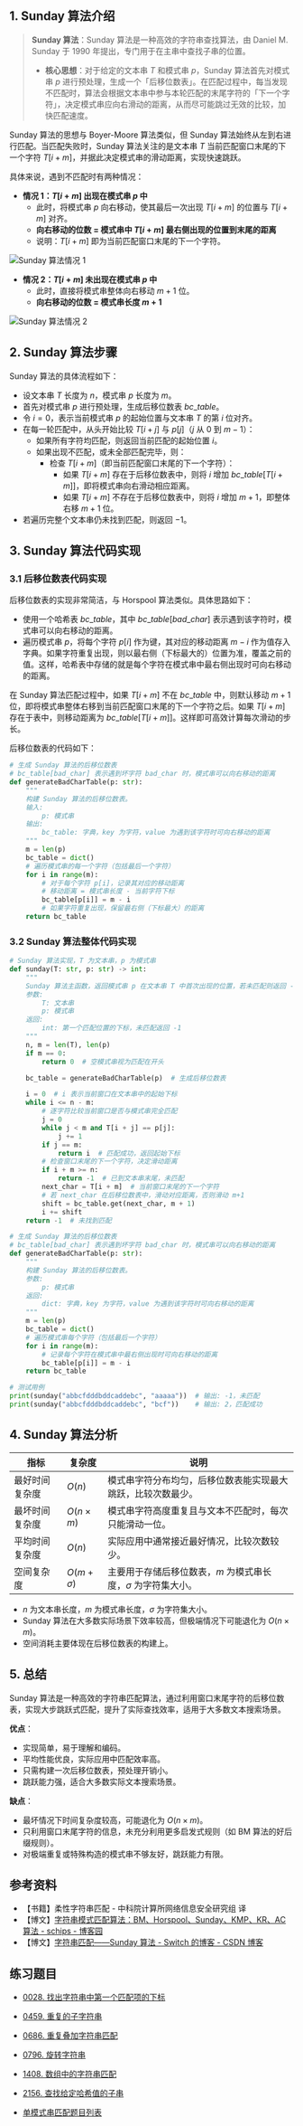 ## 1. Sunday 算法介绍

> **Sunday 算法**：Sunday 算法是一种高效的字符串查找算法，由 Daniel M. Sunday 于 1990 年提出，专门用于在主串中查找子串的位置。
>
> - **核心思想**：对于给定的文本串 $T$ 和模式串 $p$，Sunday 算法首先对模式串 $p$ 进行预处理，生成一个「后移位数表」。在匹配过程中，每当发现不匹配时，算法会根据文本串中参与本轮匹配的末尾字符的「下一个字符」，决定模式串应向右滑动的距离，从而尽可能跳过无效的比较，加快匹配速度。

Sunday 算法的思想与 Boyer-Moore 算法类似，但 Sunday 算法始终从左到右进行匹配。当匹配失败时，Sunday 算法关注的是文本串 $T$ 当前匹配窗口末尾的下一个字符 $T[i + m]$，并据此决定模式串的滑动距离，实现快速跳跃。

具体来说，遇到不匹配时有两种情况：

- **情况 1：$T[i + m]$ 出现在模式串 $p$ 中**
  - 此时，将模式串 $p$ 向右移动，使其最后一次出现 $T[i + m]$ 的位置与 $T[i + m]$ 对齐。
  - **向右移动的位数 = 模式串中 $T[i + m]$ 最右侧出现的位置到末尾的距离**
  - 说明：$T[i + m]$ 即为当前匹配窗口末尾的下一个字符。

![Sunday 算法情况 1](https://qcdn.itcharge.cn/images/20240511165526.png)

- **情况 2：$T[i + m]$ 未出现在模式串 $p$ 中**
  - 此时，直接将模式串整体向右移动 $m + 1$ 位。
  - **向右移动的位数 = 模式串长度 $m + 1$**

![Sunday 算法情况 2](https://qcdn.itcharge.cn/images/20240511165540.png)

## 2. Sunday 算法步骤

Sunday 算法的具体流程如下：

- 设文本串 $T$ 长度为 $n$，模式串 $p$ 长度为 $m$。
- 首先对模式串 $p$ 进行预处理，生成后移位数表 $bc\_table$。
- 令 $i = 0$，表示当前模式串 $p$ 的起始位置与文本串 $T$ 的第 $i$ 位对齐。
- 在每一轮匹配中，从头开始比较 $T[i + j]$ 与 $p[j]$（$j$ 从 $0$ 到 $m-1$）：
  - 如果所有字符均匹配，则返回当前匹配的起始位置 $i$。
  - 如果出现不匹配，或未全部匹配完毕，则：
    - 检查 $T[i + m]$（即当前匹配窗口末尾的下一个字符）：
      - 如果 $T[i + m]$ 存在于后移位数表中，则将 $i$ 增加 $bc\_table[T[i + m]]$，即将模式串向右滑动相应距离。
      - 如果 $T[i + m]$ 不存在于后移位数表中，则将 $i$ 增加 $m + 1$，即整体右移 $m + 1$ 位。
- 若遍历完整个文本串仍未找到匹配，则返回 $-1$。

## 3. Sunday 算法代码实现

### 3.1 后移位数表代码实现

后移位数表的实现非常简洁，与 Horspool 算法类似。具体思路如下：

- 使用一个哈希表 $bc\_table$，其中 $bc\_table[bad\_char]$ 表示遇到该字符时，模式串可以向右移动的距离。
- 遍历模式串 $p$，将每个字符 $p[i]$ 作为键，其对应的移动距离 $m - i$ 作为值存入字典。如果字符重复出现，则以最右侧（下标最大的）位置为准，覆盖之前的值。这样，哈希表中存储的就是每个字符在模式串中最右侧出现时可向右移动的距离。

在 Sunday 算法匹配过程中，如果 $T[i + m]$ 不在 $bc\_table$ 中，则默认移动 $m + 1$ 位，即将模式串整体右移到当前匹配窗口末尾的下一个字符之后。如果 $T[i + m]$ 存在于表中，则移动距离为 $bc\_table[T[i + m]]$。这样即可高效计算每次滑动的步长。

后移位数表的代码如下：

```python
# 生成 Sunday 算法的后移位数表
# bc_table[bad_char] 表示遇到坏字符 bad_char 时，模式串可以向右移动的距离
def generateBadCharTable(p: str):
    """
    构建 Sunday 算法的后移位数表。
    输入:
        p: 模式串
    输出:
        bc_table: 字典，key 为字符，value 为遇到该字符时可向右移动的距离
    """
    m = len(p)
    bc_table = dict()
    # 遍历模式串的每一个字符（包括最后一个字符）
    for i in range(m):
        # 对于每个字符 p[i]，记录其对应的移动距离
        # 移动距离 = 模式串长度 - 当前字符下标
        bc_table[p[i]] = m - i
        # 如果字符重复出现，保留最右侧（下标最大）的距离
    return bc_table
```

### 3.2 Sunday 算法整体代码实现

```python
# Sunday 算法实现，T 为文本串，p 为模式串
def sunday(T: str, p: str) -> int:
    """
    Sunday 算法主函数，返回模式串 p 在文本串 T 中首次出现的位置，若未匹配则返回 -1。
    参数:
        T: 文本串
        p: 模式串
    返回:
        int: 第一个匹配位置的下标，未匹配返回 -1
    """
    n, m = len(T), len(p)
    if m == 0:
        return 0  # 空模式串视为匹配在开头

    bc_table = generateBadCharTable(p)  # 生成后移位数表

    i = 0  # i 表示当前窗口在文本串中的起始下标
    while i <= n - m:
        # 逐字符比较当前窗口是否与模式串完全匹配
        j = 0
        while j < m and T[i + j] == p[j]:
            j += 1
        if j == m:
            return i  # 匹配成功，返回起始下标
        # 检查窗口末尾的下一个字符，决定滑动距离
        if i + m >= n:
            return -1  # 已到文本串末尾，未匹配
        next_char = T[i + m]  # 当前窗口末尾的下一个字符
        # 若 next_char 在后移位数表中，滑动对应距离，否则滑动 m+1
        shift = bc_table.get(next_char, m + 1)
        i += shift
    return -1  # 未找到匹配

# 生成 Sunday 算法的后移位数表
# bc_table[bad_char] 表示遇到坏字符 bad_char 时，模式串可以向右移动的距离
def generateBadCharTable(p: str):
    """
    构建 Sunday 算法的后移位数表。
    参数:
        p: 模式串
    返回:
        dict: 字典，key 为字符，value 为遇到该字符时可向右移动的距离
    """
    m = len(p)
    bc_table = dict()
    # 遍历模式串每个字符（包括最后一个字符）
    for i in range(m):
        # 记录每个字符在模式串中最右侧出现时可向右移动的距离
        bc_table[p[i]] = m - i
    return bc_table

# 测试用例
print(sunday("abbcfdddbddcaddebc", "aaaaa"))  # 输出: -1，未匹配
print(sunday("abbcfdddbddcaddebc", "bcf"))    # 输出: 2，匹配成功
```

## 4. Sunday 算法分析

| 指标         | 复杂度           | 说明                                                         |
| ------------ | ---------------- | ------------------------------------------------------------ |
| 最好时间复杂度   | $O(n)$           | 模式串字符分布均匀，后移位数表能实现最大跳跃，比较次数最少。         |
| 最坏时间复杂度   | $O(n \times m)$  | 模式串字符高度重复且与文本不匹配时，每次只能滑动一位。             |
| 平均时间复杂度   | $O(n)$           | 实际应用中通常接近最好情况，比较次数较少。                       |
| 空间复杂度     | $O(m + \sigma)$   | 主要用于存储后移位数表，$m$ 为模式串长度，$\sigma$ 为字符集大小。    |

- $n$ 为文本串长度，$m$ 为模式串长度，$\sigma$ 为字符集大小。
- Sunday 算法在大多数实际场景下效率较高，但极端情况下可能退化为 $O(n \times m)$。
- 空间消耗主要体现在后移位数表的构建上。

## 5. 总结

Sunday 算法是一种高效的字符串匹配算法，通过利用窗口末尾字符的后移位数表，实现大步跳跃式匹配，提升了实际查找效率，适用于大多数文本搜索场景。

**优点**：
- 实现简单，易于理解和编码。
- 平均性能优良，实际应用中匹配效率高。
- 只需构建一次后移位数表，预处理开销小。
- 跳跃能力强，适合大多数实际文本搜索场景。

**缺点**：
- 最坏情况下时间复杂度较高，可能退化为 $O(n \times m)$。
- 只利用窗口末尾字符的信息，未充分利用更多启发式规则（如 BM 算法的好后缀规则）。
- 对极端重复或特殊构造的模式串不够友好，跳跃能力有限。


## 参考资料

- 【书籍】柔性字符串匹配 - 中科院计算所网络信息安全研究组 译
- 【博文】[字符串模式匹配算法：BM、Horspool、Sunday、KMP、KR、AC算法 - schips - 博客园](https://www.cnblogs.com/schips/p/11098041.html)
- 【博文】[字符串匹配——Sunday 算法 - Switch 的博客 - CSDN 博客](https://blog.csdn.net/q547550831/article/details/51860017)

## 练习题目

- [0028. 找出字符串中第一个匹配项的下标](https://github.com/ITCharge/AlgoNote/tree/main/docs/solutions/0001-0099/find-the-index-of-the-first-occurrence-in-a-string.md)
- [0459. 重复的子字符串](https://github.com/ITCharge/AlgoNote/tree/main/docs/solutions/0400-0499/repeated-substring-pattern.md)
- [0686. 重复叠加字符串匹配](https://github.com/ITCharge/AlgoNote/tree/main/docs/solutions/0600-0699/repeated-string-match.md)
- [0796. 旋转字符串](https://github.com/ITCharge/AlgoNote/tree/main/docs/solutions/0700-0799/rotate-string.md)
- [1408. 数组中的字符串匹配](https://github.com/ITCharge/AlgoNote/tree/main/docs/solutions/1400-1499/string-matching-in-an-array.md)
- [2156. 查找给定哈希值的子串](https://github.com/ITCharge/AlgoNote/tree/main/docs/solutions/2100-2199/find-substring-with-given-hash-value.md)

- [单模式串匹配题目列表](https://github.com/ITCharge/AlgoNote/tree/main/docs/00_preface/00_06_categories_list.md#%E5%8D%95%E6%A8%A1%E5%BC%8F%E4%B8%B2%E5%8C%B9%E9%85%8D%E9%A2%98%E7%9B%AE)